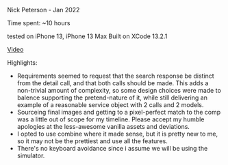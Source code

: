 

Nick Peterson - Jan 2022

Time spent: ~10 hours

tested on iPhone 13, iPhone 13 Max
Built on XCode 13.2.1 

[Video](https://user-images.githubusercontent.com/875775/150468887-903709d0-2972-406f-8820-9eaf4cfdad96.mov)

Highlights:

- Requirements seemed to request that the search response be distinct from the detail call, and that both calls should be made. This adds a non-trivial amount of complexity, so some design choices were made to balence supporting the pretend-nature of it, while still delivering an example of a reasonable service object with 2 calls and 2 models. 
- Sourceing final images and getting to a pixel-perfect match to the comp was a little out of scope for my timeline. Please accept my humble apologies at the less-awesome vanilla assets and deviations.
- I opted to use combine where it made sense, but it is pretty new to me, so it may not be the prettiest and use all the features.
- There's no keyboard avoidance since i assume we will be using the simulator.
